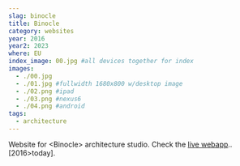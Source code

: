 ```yaml
---
slag: binocle
title: Binocle
category: websites
year: 2016
year2: 2023
where: EU
index_image: 00.jpg #all devices together for index
images:
  - ./00.jpg
  - ./01.jpg #fullwidth 1680x800 w/desktop image
  - ./02.png #ipad
  - ./03.png #nexus6
  - ./04.png #android
tags:
  - architecture
---
```


Website for &lt;Binocle&gt; architecture studio.
Check the [live webapp](https://binocle.it)..
[2016>today].
